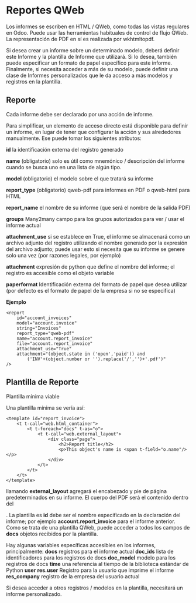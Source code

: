 # Reportes QWeb

Los informes se escriben en HTML / QWeb, como todas las vistas regulares en Odoo. 
Puede usar las herramientas habituales de control de flujo QWeb.
La representación de PDF en sí es realizada por wkhtmltopdf.

Si desea crear un informe sobre un determinado modelo, 
deberá definir este Informe y la plantilla de Informe que utilizará. 
Si lo desea, también puede especificar un formato de papel específico para este informe. 
Finalmente, si necesita acceder a más de su modelo, puede definir una clase de Informes 
personalizados que le da acceso a más modelos y registros en la plantilla.

## Reporte


Cada informe debe ser declarado por una acción de informe.

Para simplificar, un elemento de acceso directo <report> 
está disponible para definir un informe, 
en lugar de tener que configurar la acción y sus alrededores manualmente. 
Ese <report> puede tomar los siguientes atributos:

**id**
la identificación externa del registro generado

**name** (obligatorio)
solo es útil como mnemónico / descripción del informe cuando se busca uno en una lista de algún tipo.

**model** (obligatorio)
el modelo sobre el que tratará su informe

**report_type** (obligatorio)
qweb-pdf para informes en PDF o qweb-html para HTML

**report_name**
el nombre de su informe (que será el nombre de la salida PDF)

**groups**
Many2many campo para los grupos autorizados para ver / usar el informe actual

**attachment_use**
si se establece en True, el informe se almacenará como un archivo adjunto del registro utilizando el nombre generado por la expresión del archivo adjunto; puede usar esto si necesita que su informe se genere solo una vez (por razones legales, por ejemplo)

**attachment**
expresión de python que define el nombre del informe; el registro es accesible como el objeto variable

**paperformat**
Identificación externa del formato de papel que desea utilizar (por defecto es el formato de papel de la empresa si no se especifica)

**Ejemplo**
```
<report
    id="account_invoices"
    model="account.invoice"
    string="Invoices"
    report_type="qweb-pdf"
    name="account.report_invoice"
    file="account.report_invoice"
    attachment_use="True"
    attachment="(object.state in ('open','paid')) and
        ('INV'+(object.number or '').replace('/','')+'.pdf')"
/>
```

## Plantilla de Reporte

Plantilla mínima viable

Una plantilla mínima se vería así:

```
<template id="report_invoice">
    <t t-call="web.html_container">
        <t t-foreach="docs" t-as="o">
            <t t-call="web.external_layout">
                <div class="page">
                    <h2>Report title</h2>
                    <p>This object's name is <span t-field="o.name"/></p>
                </div>
            </t>
        </t>
    </t>
</template>
```
llamando **external_layout** agregará el encabezado y pie de página predeterminados en su informe. El cuerpo del PDF será el contenido dentro del **<div class="page">**. La plantilla es **id** debe ser el nombre especificado en la declaración del informe; por ejemplo **account.report_invoice** para el informe anterior. Como se trata de una plantilla QWeb, puede acceder a todos los campos de **docs** objetos recibidos por la plantilla.
    
Hay algunas variables específicas accesibles en los informes, principalmente:
**docs**
registros para el informe actual
**doc_ids**
lista de identificadores para los registros de docs
**doc_model**
modelo para los registros de docs
**time**
una referencia al tiempo de la biblioteca estándar de Python
**user**
**res.user** Registro para la usuario que imprime el informe
**res_company**
registro de la empresa del usuario actual

Si desea acceder a otros registros / modelos en la plantilla, necesitará un informe personalizado.

